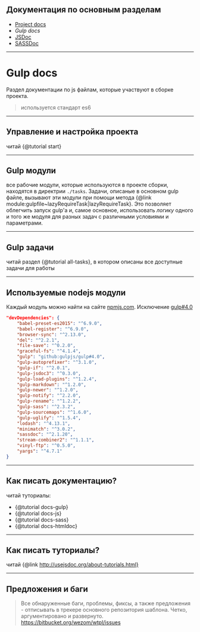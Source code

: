 ## Документация по основным разделам

- [Project docs](../html/index.html)
- *Gulp docs*
- [JSDoc](../jsdoc/index.html)
- [SASSDoc](../sassdoc/index.html)

-----

# Gulp docs

Раздел документации по js файлам, которые участвуют в сборке проекта.

> используется стандарт es6

-----

## Управление и настройка проекта

читай {@tutorial start}

-----

## Gulp модули

все рабочие модули, которые используются в проекте сборки, находятся в директрии `./tasks`.
Задачи, описаные в основном gulp файле, вызывают эти модули при помощи метода {@link module:gulpfile~lazyRequireTask|lazyRequireTask}. Это позволяет облегчить запуск gulp'a и, самое основное, использовать *логику* одного и того же модуля для разных задач с различными условиями и параметрами.

-----

## Gulp задачи

читай раздел {@tutorial all-tasks}, в котором описаны все доступные задачи для работы

-----

## Используемые nodejs модули

Каждый модуль можно найти на сайте [npmjs.com](https://www.npmjs.com/).
Исключение [gulp#4.0](https://github.com/gulpjs/gulp/tree/4.0)

```json
"devDependencies": {
	"babel-preset-es2015": "^6.9.0",
	"babel-register": "^6.9.0",
	"browser-sync": "^2.13.0",
	"del": "^2.2.1",
	"file-save": "^0.2.0",
	"graceful-fs": "^4.1.4",
	"gulp": "github:gulpjs/gulp#4.0",
	"gulp-autoprefixer": "^3.1.0",
	"gulp-if": "^2.0.1",
	"gulp-jsdoc3": "^0.3.0",
	"gulp-load-plugins": "^1.2.4",
	"gulp-markdown": "^1.2.0",
	"gulp-newer": "^1.2.0",
	"gulp-notify": "^2.2.0",
	"gulp-rename": "^1.2.2",
	"gulp-sass": "^2.3.2",
	"gulp-sourcemaps": "^1.6.0",
	"gulp-uglify": "^1.5.4",
	"lodash": "^4.13.1",
	"minimatch": "^3.0.2",
	"sassdoc": "^2.1.20",
	"stream-combiner2": "^1.1.1",
	"vinyl-ftp": "^0.5.0",
	"yargs": "^4.7.1"
}
```


-----

## Как писать документацию?

читай туториалы:
- {@tutorial docs-gulp}
- {@tutorial docs-js}
- {@tutorial docs-sass}
- {@tutorial docs-htmldoc}


-----

## Как писать туториалы?

читай {@link http://usejsdoc.org/about-tutorials.html}


-----

## Предложения и баги

> Все обнаруженные баги, проблемы, фиксы, а также предложения - отписывать в трекере основного репозитория шаблона. Четко, аргументировано и развернуто.
> <a href="https://bitbucket.org/wezom/wtpl/issues" target="_blank">https://bitbucket.org/wezom/wtpl/issues</a>

